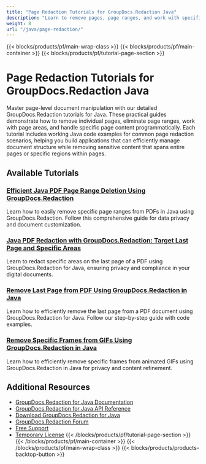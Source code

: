 ```yaml
---
title: "Page Redaction Tutorials for GroupDocs.Redaction Java"
description: "Learn to remove pages, page ranges, and work with specific page content using GroupDocs.Redaction for Java."
weight: 8
url: "/java/page-redaction/"
---
```

{{< blocks/products/pf/main-wrap-class >}}
{{< blocks/products/pf/main-container >}}
{{< blocks/products/pf/tutorial-page-section >}}
# Page Redaction Tutorials for GroupDocs.Redaction Java

Master page-level document manipulation with our detailed GroupDocs.Redaction tutorials for Java. These practical guides demonstrate how to remove individual pages, eliminate page ranges, work with page areas, and handle specific page content programmatically. Each tutorial includes working Java code examples for common page redaction scenarios, helping you build applications that can efficiently manage document structure while removing sensitive content that spans entire pages or specific regions within pages.

## Available Tutorials

### [Efficient Java PDF Page Range Deletion Using GroupDocs.Redaction](./java-pdf-page-range-deletion-groupdocs-redaction/)
Learn how to easily remove specific page ranges from PDFs in Java using GroupDocs.Redaction. Follow this comprehensive guide for data privacy and document customization.

### [Java PDF Redaction with GroupDocs.Redaction&#58; Target Last Page and Specific Areas](./java-pdf-redaction-groupdocs-last-page-focus/)
Learn to redact specific areas on the last page of a PDF using GroupDocs.Redaction for Java, ensuring privacy and compliance in your digital documents.

### [Remove Last Page from PDF Using GroupDocs.Redaction in Java](./remove-last-page-pdf-groupdocs-redaction-java/)
Learn how to efficiently remove the last page from a PDF document using GroupDocs.Redaction for Java. Follow our step-by-step guide with code examples.

### [Remove Specific Frames from GIFs Using GroupDocs.Redaction in Java](./remove-specific-gif-pages-groupdocs-java/)
Learn how to efficiently remove specific frames from animated GIFs using GroupDocs.Redaction in Java for privacy and content refinement.

## Additional Resources

- [GroupDocs.Redaction for Java Documentation](https://docs.groupdocs.com/redaction/java/)
- [GroupDocs.Redaction for Java API Reference](https://reference.groupdocs.com/redaction/java/)
- [Download GroupDocs.Redaction for Java](https://releases.groupdocs.com/redaction/java/)
- [GroupDocs.Redaction Forum](https://forum.groupdocs.com/c/redaction)
- [Free Support](https://forum.groupdocs.com/)
- [Temporary License](https://purchase.groupdocs.com/temporary-license/)
{{< /blocks/products/pf/tutorial-page-section >}}
{{< /blocks/products/pf/main-container >}}
{{< /blocks/products/pf/main-wrap-class >}}
{{< blocks/products/products-backtop-button >}}